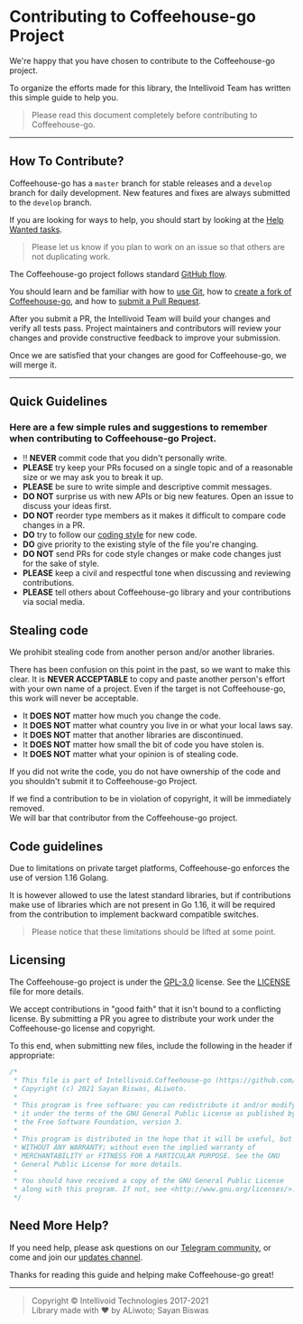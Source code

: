 # Contributing to Coffeehouse-go Project

We're happy that you have chosen to contribute to the Coffeehouse-go project.

To organize the efforts made for this library, the Intellivoid Team has written this simple guide to help you.

> Please read this document completely before contributing to Coffeehouse-go.

<hr/>

## How To Contribute?

Coffeehouse-go has a `master` branch for stable releases and a `develop` branch for daily development.  New features and fixes are always submitted to the `develop` branch.

If you are looking for ways to help, you should start by looking at the [Help Wanted tasks](https://github.com/Dank-del/Intellivoid.Coffeehouse-go/issues?q=is%3Aissue+is%3Aopen+label%3A%22Help+Wanted%22).

> Please let us know if you plan to work on an issue so that others are not duplicating work.

The Coffeehouse-go project follows standard [GitHub flow](https://guides.github.com/introduction/flow/index.html).  

You should learn and be familiar with how to [use Git](https://help.github.com/articles/set-up-git/), how to [create a fork of Coffeehouse-go](https://help.github.com/articles/fork-a-repo/), and how to [submit a Pull Request](https://help.github.com/articles/using-pull-requests/).

After you submit a PR, the Intellivoid Team will build your changes and verify all tests pass.  Project maintainers and contributors will review your changes and provide constructive feedback to improve your submission.

Once we are satisfied that your changes are good for Coffeehouse-go, we will merge it.

<hr/>

## Quick Guidelines

### Here are a few simple rules and suggestions to remember when contributing to Coffeehouse-go Project.

 * :bangbang: **NEVER** commit code that you didn't personally write.
 * **PLEASE** try keep your PRs focused on a single topic and of a reasonable size or we may ask you to break it up.
 * **PLEASE** be sure to write simple and descriptive commit messages.
 * **DO NOT** surprise us with new APIs or big new features. Open an issue to discuss your ideas first.
 * **DO NOT** reorder type members as it makes it difficult to compare code changes in a PR.
 * **DO** try to follow our [coding style](CODESTYLE.md) for new code.
 * **DO** give priority to the existing style of the file you're changing.
 * **DO NOT** send PRs for code style changes or make code changes just for the sake of style.
 * **PLEASE** keep a civil and respectful tone when discussing and reviewing contributions.
 * **PLEASE** tell others about Coffeehouse-go library and your contributions via social media.


## Stealing code

We prohibit stealing code from another person and/or another libraries.

There has been confusion on this point in the past, so we want to make this clear.  It is **NEVER ACCEPTABLE** to copy and paste another person's effort with your own name of a project. Even if the target is not Coffeehouse-go, this work will never be acceptable.

 * It **DOES NOT** matter how much you change the code.
 * It **DOES NOT** matter what country you live in or what your local laws say.  
 * It **DOES NOT** matter that another libraries are discontinued.  
 * It **DOES NOT** matter how small the bit of code you have stolen is.  
 * It **DOES NOT** matter what your opinion is of stealing code.

If you did not write the code, you do not have ownership of the code and you shouldn't submit it to Coffeehouse-go Project.

If we find a contribution to be in violation of copyright, it will be immediately removed.  
We will bar that contributor from the Coffeehouse-go project.

## Code guidelines

Due to limitations on private target platforms, Coffeehouse-go enforces the use of version 1.16 Golang.

It is however allowed to use the latest standard libraries, but if contributions make use of libraries which are not present in Go 1.16, it will be required from the contribution to implement backward compatible switches.

> Please notice that these limitations should be lifted at some point.

## Licensing

The Coffeehouse-go project is under the [GPL-3.0](https://opensource.org/licenses/GPL-3.0) license. 
See the [LICENSE](LICENSE) file for more details.  

We accept contributions in "good faith" that it isn't bound to a conflicting license.  By submitting a PR you agree to distribute your work under the Coffeehouse-go license and copyright.

To this end, when submitting new files, include the following in the header if appropriate:
```go
/*
 * This file is part of Intellivoid.Coffeehouse-go (https://github.com/Dank-del/Intellivoid.Coffeehouse-go).
 * Copyright (c) 2021 Sayan Biswas, ALiwoto.
 *
 * This program is free software: you can redistribute it and/or modify
 * it under the terms of the GNU General Public License as published by
 * the Free Software Foundation, version 3.
 *
 * This program is distributed in the hope that it will be useful, but
 * WITHOUT ANY WARRANTY; without even the implied warranty of
 * MERCHANTABILITY or FITNESS FOR A PARTICULAR PURPOSE. See the GNU
 * General Public License for more details.
 *
 * You should have received a copy of the GNU General Public License
 * along with this program. If not, see <http://www.gnu.org/licenses/>.
 */

```

## Need More Help?

If you need help, please ask questions on our [Telegram community](https://t.me/IntellivoidDiscussions),
or come and join our [updates channel](https://t.me/Intellivoid).


Thanks for reading this guide and helping make Coffeehouse-go great!

<hr/>

> Copyright © Intellivoid Technologies 2017-2021	\
> Library made with :heart: by ALiwoto; Sayan Biswas

